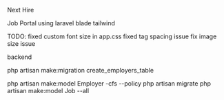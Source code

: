 Next Hire 

Job Portal using laravel blade tailwind 



TODO:
fixed custom font size in app.css
fixed tag spacing issue 
fix image size issue 

backend 

php artisan make:migration create_employers_table

php artisan make:model Employer -cfs --policy
php artisan migrate
php artisan make:model Job --all  



